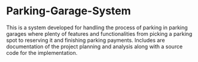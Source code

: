 # Parking-Garage-System
This is a system developed for handling the process of parking in parking garages where plenty of features and functionalities from picking a parking spot to reserving it and finishing parking payments. Includes are documentation of the project planning and analysis along with a source code for the implementation.
